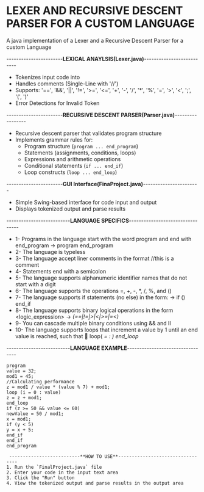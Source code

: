 # LEXER AND RECURSIVE DESCENT PARSER FOR A CUSTOM LANGUAGE

A java implementation of a Lexer and a Recursive Descent Parser for a custom Language 

 -----------------------**LEXICAL ANAYLSIS(Lexer.java)**--------------------------
- Tokenizes input code into 
- Handles comments (Single-Line with '//')
- Supports: '==', '&&', '||', '!=', '>=', '<=', '+', '-', '/', '*', '%', '=', '>', '<', ';', '(', ')'
- Error Detections for Invalid Token

 -----------------------**RECURSIVE DESCENT PARSER(Parser.java)**-----------------
- Recursive descent parser that validates program structure
- Implements grammar rules for:
  - Program structure (`program ... end_program`)
  - Statements (assignments, conditions, loops)
  - Expressions and arithmetic operations
  - Conditional statements (`if ... end_if`)
  - Loop constructs (`loop ... end_loop`)
    
 -----------------------**GUI Interface(FinaProject.java)**-----------------------
- Simple Swing-based interface for code input and output
- Displays tokenized output and parse results


 --------------------------**LANGUAGE SPECIFICS**---------------------------------  
- 1- Programs in the language start with the word program and end with end_program <program> -> program <statements> end_program 
- 2- The language is typeless 
- 3- The language accept liner comments in the format //this is a comment 
- 4- Statements end with a semicolon 
- 5- The language supports alphanumeric identifier names that do not start with a digit 
- 6- The language supports the operations =, +, -, *, /, %, and () 
- 7- The language supports if statements (no else) in the form: <condition> -> if (<logic expression>) <statements> end_if 
- 8- The language supports binary logical operations in the form <logic_expression> -> <var> (==|!=|>|<|>=|=<) <var> 
- 9- You can cascade multiple binary conditions using && and II 
- 10- The language supports loops that increment a value by 1 until an end value is reached, such that <loop>  loop(<var> = <var> : <var>)<statements> end_loop 

 --------------------------**LANGUAGE EXAMPLE**---------------------------------  
```
program  
value = 32; 
mod1 = 45; 
//Calculating performance 
z = mod1 / value * (value % 7) + mod1; 
loop (i = 0 : value) 
z = z + mod1; 
end_loop  
if (z >= 50 && value <= 60) 
newValue = 50 / mod1; 
x = mod1; 
if (y < 5) 
y = x + 5; 
end_if 
end_if 
end_program 

 --------------------------**HOW TO USE**---------------------------------  
1. Run the `FinalProject.java` file
2. Enter your code in the input text area
3. Click the "Run" button
4. View the tokenized output and parse results in the output area
